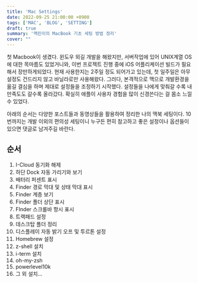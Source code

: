 ```yaml
---
title: 'Mac Settings'
date: 2022-09-25 21:00:00 +0900
tags: ['MAC', 'BLOG', 'SETTING']
draft: true
summary: '맥린이의 MacBook 기초 세팅 방법 정리'
cover: ""
---
```


첫 Macbook이 생겼다. 윈도우 외길 개발을 해왔지만, 서버작업에 있어 UNIX계열 OS에 대한 목마름도 있었거니와, 이번 프로젝트 진행 중에 iOS 어플리케이션 빌드가 필요해서 장만하게되었다. 현재 사용한지는 2주일 정도 되어가고 있는데, 첫 일주일은 아무 설정도 건드리지 않고 바닐라로만 사용해왔다. 그러다, 본격적으로 맥으로 개발환경을 옮길 결심을 하며 제대로 설정들을 조정하기 시작했다. 설정들을 나에게 맞춰갈 수록 내 만족도도 갈수록 올라갔다. 확실히 애플이 사용자 경험을 많이 신경쓴다는 걸 몸소 느낄 수 있었다.

아래의 순서는 다양한 포스트들과 동영상들을 활용하여 정리한 나의 맥북 세팅이다. 10번까지는 개발 이외의 편의성 세팅이니 누구든 편히 참고하고 좋은 설정이나 옵션들이 있으면 댓글로 남겨주길 바란다.

## 순서
1. I-Cloud 동기화 해제
2. 하단 Dock 자동 가리기와 보기
3. 배터리 퍼센트 표시
4. Finder 경로 막대 및 상태 막대 표시
5. Finder 계층 보기
6. Finder 폴더 상단 표시
7. FInder 스크롤바 항시 표시
8. 트랙패드 설정
9. 데스크탑 폴더 정리
10. 디스플레이 자동 밝기 오프 및 투르톤 설정
11. Homebrew 설정
12. z-shell 설치
13. i-term 설치
14. oh-my-zsh
15. powerlevel10k
16. 그 외 설치...

